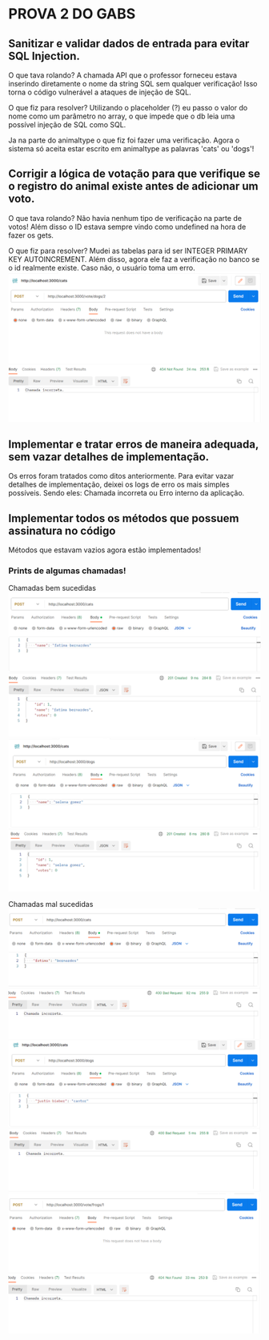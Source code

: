 # PROVA 2 DO GABS

## Sanitizar e validar dados de entrada para evitar SQL Injection.

O que tava rolando? A chamada API que o professor forneceu estava inserindo diretamente o nome da string SQL sem qualquer verificação! Isso torna o código vulnerável a ataques de injeção de SQL. 

O que fiz para resolver? Utilizando o placeholder (?) eu passo o valor do nome como um parâmetro no array, o que impede que o db leia uma possível injeção de SQL como SQL.

Ja na parte do animaltype o que fiz foi fazer uma verificação. Agora o sistema só aceita estar escrito em animaltype as palavras 'cats' ou 'dogs'!

## Corrigir a lógica de votação para que verifique se o registro do animal existe antes de adicionar um voto.

O que tava rolando? Não havia nenhum tipo de verificação na parte de votos! Além disso o ID estava sempre vindo como undefined na hora de fazer os gets.

O que fiz para resolver? Mudei as tabelas para id ser INTEGER PRIMARY KEY AUTOINCREMENT. Além disso, agora ele faz a verificação no banco se o id realmente existe. Caso não, o usuário toma um erro.
<img src="assets/id_nao_existente.png">

## Implementar e tratar erros de maneira adequada, sem vazar detalhes de implementação.

Os erros foram tratados como ditos anteriormente. Para evitar vazar detalhes de implementação, deixei os logs de erro os mais simples possíveis.
Sendo eles: Chamada incorreta ou Erro interno da aplicação.

## Implementar todos os métodos que possuem assinatura no código
Métodos que estavam vazios agora estão implementados!


### Prints de algumas chamadas!
Chamadas bem sucedidas
<img src="assets/chamada_bem_sucedida_cats.png">
<img src="assets/chamada_bem_sucedida_dogs.png">

Chamadas mal sucedidas
<img src="assets/chamada_mal_sucedida_cats.png">
<img src="assets/chamada_mal_sucedida_dogs.png">
<img src="assets/chamada_incorreta_votos.png">